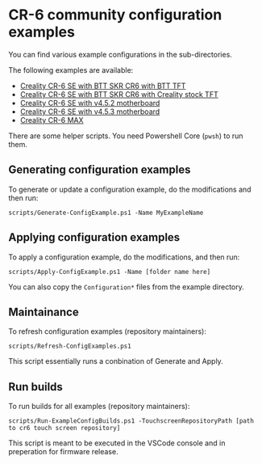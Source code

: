 # CR-6 community configuration examples

You can find various example configurations in the sub-directories.

The following examples are available: 

- [Creality CR-6 SE with BTT SKR CR6 with BTT TFT](./btt-skr-cr6-with-btt-tft)
- [Creality CR-6 SE with BTT SKR CR6 with Creality stock TFT](./btt-skr-cr6-with-btt-tft)
- [Creality CR-6 SE with v4.5.2 motherboard](./creality-v4.5.2-mb)
- [Creality CR-6 SE with v4.5.3 motherboard](./creality-v4.5.3-mb)
- [Creality CR-6 MAX](./cr6-max)

There are some helper scripts. You need Powershell Core (`pwsh`) to run them.

## Generating configuration examples
To generate or update a configuration example, do the modifications and then run:

    scripts/Generate-ConfigExample.ps1 -Name MyExampleName

## Applying configuration examples
To apply a configuration example, do the modifications, and then run:

    scripts/Apply-ConfigExample.ps1 -Name [folder name here]


You can also copy the `Configuration*` files from the example directory.

## Maintainance

To refresh configuration examples (repository maintainers):

    scripts/Refresh-ConfigExamples.ps1

This script essentially runs a conbination of Generate and Apply.

## Run builds

To run builds for all examples (repository maintainers):

    scripts/Run-ExampleConfigBuilds.ps1 -TouchscreenRepositoryPath [path to cr6 touch screen repository]

This script is meant to be executed in the VSCode console and in preperation for firmware release.

